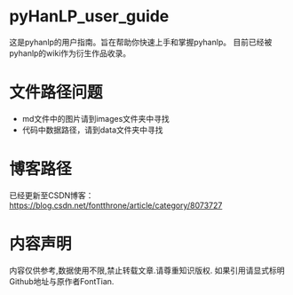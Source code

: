 # pyHanLP_user_guide
这是pyhanlp的用户指南。旨在帮助你快速上手和掌握pyhanlp。
目前已经被pyhanlp的wiki作为衍生作品收录。

# 文件路径问题

 - md文件中的图片请到images文件夹中寻找
 - 代码中数据路径，请到data文件夹中寻找
 
# 博客路径
已经更新至CSDN博客：https://blog.csdn.net/fontthrone/article/category/8073727

# 内容声明
内容仅供参考,数据使用不限,禁止转载文章.请尊重知识版权.
如果引用请显式标明Github地址与原作者FontTian.
